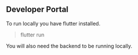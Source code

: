 ## Developer Portal

To run locally you have flutter installed. 

> flutter run

You will also need the backend to be running locally.